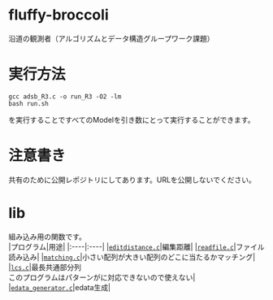 # fluffy-broccoli
沿道の観測者（アルゴリズムとデータ構造グループワーク課題）  

# 実行方法
```
gcc adsb_R3.c -o run_R3 -O2 -lm
bash run.sh
``` 
を実行することですべてのModelを引き数にとって実行することができます。


# 注意書き
共有のために公開レポジトリにしてあります。URLを公開しないでください。

# lib
組み込み用の関数です。  
|プログラム|用途|
|:----|:----|
|[`editdistance.c`](lib/editdistance.c)|編集距離|
|[`readfile.c`](lib/readfile.c)|ファイル読み込み|
|[`matching.c`](lib/matching.c)|小さい配列が大きい配列のどこに当たるかマッチング|
|[`lcs.c`](lib/lcs.c)|最長共通部分列<br>このプログラムはパターンがに対応できないので使えない|
|[`edata_generator.c`](lib/edata_generator.c)|edata生成|
